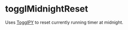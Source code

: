 # togglMidnightReset
Uses [TogglPY](https://github.com/matthewdowney/TogglPy) to reset currently running timer at midnight.
